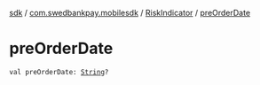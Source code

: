 [sdk](../../index.md) / [com.swedbankpay.mobilesdk](../index.md) / [RiskIndicator](index.md) / [preOrderDate](./pre-order-date.md)

# preOrderDate

`val preOrderDate: `[`String`](https://kotlinlang.org/api/latest/jvm/stdlib/kotlin/-string/index.html)`?`